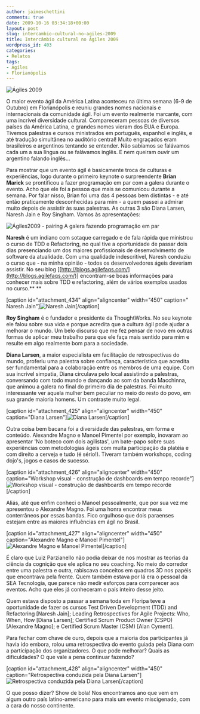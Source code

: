 ```yaml
---
author: jaimeschettini
comments: true
date: 2009-10-16 03:34:18+00:00
layout: post
slug: intercambio-cultural-no-agiles-2009
title: Intercâmbio cultural no Ágiles 2009
wordpress_id: 403
categories:
- Relatos
tags:
- Agiles
- Florianópolis
---
```


![Ágiles 2009](http://tasafo.files.wordpress.com/2009/10/agiles2009.jpg?w=1024)


O maior evento ágil da América Latina aconteceu na última semana (6-9 de Outubro) em Florianópolis e reuniu grandes nomes nacionais e internacionais da comunidade ágil. Foi um evento realmente marcante, com uma incrível diversidade cultural. Compareceram pessoas de diversos países da América Latina, e grandes nomes vieram dos EUA e Europa. Tivemos palestras e cursos ministrados em português, espanhol e inglês, e até tradução simultânea no auditório central! Muito engraçados eram brasileiros e argentinos tentando se entender. Não sabíamos se falávamos cada um a sua língua ou se falávamos inglês. E nem queiram ouvir um argentino falando inglês...




<!-- more -->




Para mostrar que um evento ágil é basicamente troca de culturas e experiências, logo durante o primeiro keynote o surpreendente **Brian Marick** se prontificou a fazer programação em par com a galera durante o evento. Acho que ele foi a pessoa que mais se comunicou durante a semana. Por falar nisso, Brian foi uma das 4 pessoas bem distintas - e até então praticamente desconhecidas para mim - a quem passei a admirar muito depois de assistir às suas palestras. As outras 3 são Diana Larsen, Naresh Jain e Roy Singham. Vamos às apresentações:





![Ágiles2009 - pairing](http://tasafo.files.wordpress.com/2009/10/agiles2009-pairing.jpg)
    A galera fazendo programação em par




**Naresh** é um indiano com sotaque carregado e de fala rápida que ministrou o curso de TDD e Refactoring, no qual tive a oportunidade de passar dois dias presenciando um dos maiores profissionais de desenvolvimento de software da atualidade. Com uma qualidade indescritível, Naresh conduziu o curso que - na minha opinião - todos os desenvolvedores ágeis deveriam assistir. No seu blog [[http://blogs.agilefaqs.com/](http://blogs.agilefaqs.com/)] encontram-se boas informações para conhecer mais sobre TDD e refactoring, além de vários exemplos usados no curso.** **







[caption id="attachment_434" align="aligncenter" width="450" caption=" Naresh Jain"]![ Naresh Jain](http://tasafo.files.wordpress.com/2009/10/agiles2009-naresh-jain-2-original.jpg)[/caption]


**Roy Singham** é o fundador e presidente da ThoughtWorks. No seu keynote ele falou sobre sua vida e porque acredita que a cultura ágil pode ajudar a melhorar o mundo. Um belo discurso que me fez pensar de novo em outras formas de aplicar meu trabalho para que ele faça mais sentido para mim e resulte em algo realmente bom para a sociedade.




**Diana Larsen**, a maior especialista em facilitação de retrospectivas do mundo, proferiu uma palestra sobre confiança, característica que acredita ser fundamental para a colaboração entre os membros de uma equipe. Com sua incrível simpatia, Diana circulava pelo local assistindo a palestras, conversando com todo mundo e dançando ao som da banda Macchinna, que animou a galera no final do primeiro dia de palestras. Foi muito interessante ver aquela mulher bem peculiar no meio do resto do povo, em sua grande maioria homens. Um contraste muito legal.







[caption id="attachment_425" align="aligncenter" width="450" caption="Diana Larsen"]![Diana Larsen](http://tasafo.files.wordpress.com/2009/10/agiles2009-diana-larsen.jpg)[/caption]


Outra coisa bem bacana foi a diversidade das palestras, em forma e conteúdo. Alexandre Magno e Manoel Pimentel por exemplo, inovaram ao apresentar 'No boteco com dois agilistas', um bate-papo sobre suas experiências com metodologias ágeis com muita participação da platéia e com direito a cerveja e tudo (é sério!). Tiveram também workshops, coding dojo's, jogos e casos de sucesso.







[caption id="attachment_426" align="aligncenter" width="450" caption="Workshop visual - construção de dashboards em tempo recorde"]![Workshop visual - construção de dashboards em tempo recorde](http://tasafo.files.wordpress.com/2009/10/agiles2009-workshop-visual.jpg)[/caption]


Aliás, até que enfim conheci o Manoel pessoalmente, que por sua vez me apresentou o Alexandre Magno. Foi uma honra encontrar meus conterrâneos por essas bandas. Fico orgulhoso que dois paraenses estejam entre as maiores influências em ágil no Brasil.







[caption id="attachment_427" align="aligncenter" width="450" caption="Alexandre Magno e Manoel Pimentel"]![Alexandre Magno e Manoel Pimentel](http://tasafo.files.wordpress.com/2009/10/agiles2009-manoelpialemagno.jpg)[/caption]


É claro que Luiz Parzianello não podia deixar de nos mostrar as teorias da ciência da cognição que ele aplica no seu coaching. No meio do corredor entre uma palestra e outra, rabiscava conceitos em quadros 3D nos papéis que encontrava pela frente. Quem também estava por lá era o pessoal da SEA Tecnologia, que parece não medir esforços para comparecer aos eventos. Acho que eles já conheceram o país inteiro desse jeito.




Quem estava disposto a passar a semana toda em Floripa teve a oportunidade de fazer os cursos Test Driven Development (TDD) and Refactoring [Naresh Jain]; Leading Retrospectives for Agile Projects: Who, When, How [Diana Larsen]; Certified Scrum Product Owner (CSPO) [Alexandre Magno]; e Certified Scrum Master (CSM) [Alan Cyment].




Para fechar com chave de ouro, depois que a maioria dos participantes já havia ido embora, rolou uma retrospectiva do evento guiada pela Diana com a participação dos organizadores. O que pode melhorar? Quais as dificuldades? O que vale a pena continuar fazendo?







[caption id="attachment_428" align="aligncenter" width="450" caption="Retrospectiva conduzida pela Diana Larsen"]![Retrospectiva conduzida pela Diana Larsen](http://tasafo.files.wordpress.com/2009/10/agiles2009-retrospectiva.jpg)[/caption]


O que posso dizer? Show de bola! Nos encontramos ano que vem em algum outro país latino-americano para mais um evento miscigenado, com a cara do nosso continente.
